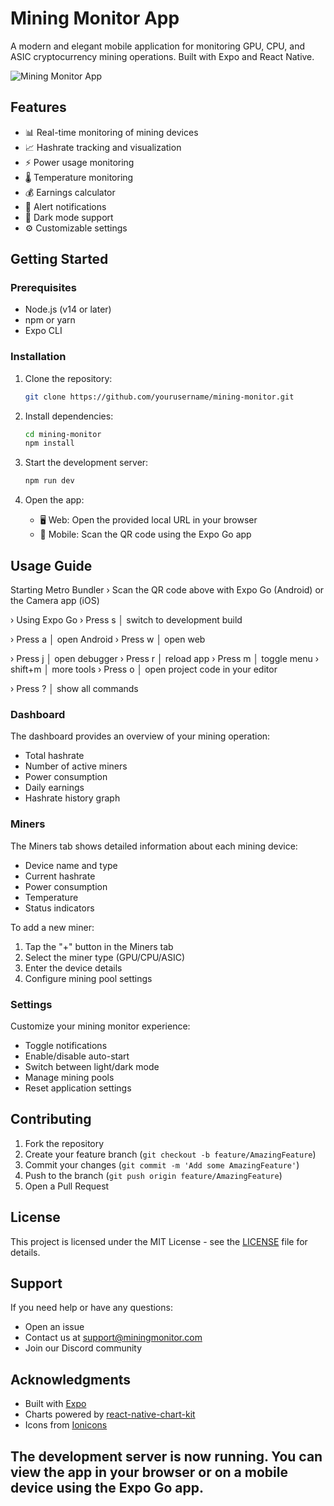 # Mining Monitor App

A modern and elegant mobile application for monitoring GPU, CPU, and ASIC cryptocurrency mining operations. Built with Expo and React Native.

![Mining Monitor App](https://images.unsplash.com/photo-1621504450181-5d356f61d307?w=800&auto=format&fit=crop&q=80)

## Features

- 📊 Real-time monitoring of mining devices
- 📈 Hashrate tracking and visualization
- ⚡ Power usage monitoring
- 🌡️ Temperature monitoring
- 💰 Earnings calculator
- 🔔 Alert notifications
- 🌙 Dark mode support
- ⚙️ Customizable settings

## Getting Started

### Prerequisites

- Node.js (v14 or later)
- npm or yarn
- Expo CLI

### Installation

1. Clone the repository:
   ```bash
   git clone https://github.com/yourusername/mining-monitor.git
   ```

2. Install dependencies:
   ```bash
   cd mining-monitor
   npm install
   ```

3. Start the development server:
   ```bash
   npm run dev
   ```

4. Open the app:
   - 🖥️ Web: Open the provided local URL in your browser
   - 📱 Mobile: Scan the QR code using the Expo Go app

## Usage Guide
Starting Metro Bundler
› Scan the QR code above with Expo Go (Android) or the Camera app (iOS)

› Using Expo Go
› Press s │ switch to development build

› Press a │ open Android
› Press w │ open web

› Press j │ open debugger
› Press r │ reload app
› Press m │ toggle menu
› shift+m │ more tools
› Press o │ open project code in your editor

› Press ? │ show all commands


### Dashboard

The dashboard provides an overview of your mining operation:
- Total hashrate
- Number of active miners
- Power consumption
- Daily earnings
- Hashrate history graph

### Miners

The Miners tab shows detailed information about each mining device:
- Device name and type
- Current hashrate
- Power consumption
- Temperature
- Status indicators

To add a new miner:
1. Tap the "+" button in the Miners tab
2. Select the miner type (GPU/CPU/ASIC)
3. Enter the device details
4. Configure mining pool settings

### Settings

Customize your mining monitor experience:
- Toggle notifications
- Enable/disable auto-start
- Switch between light/dark mode
- Manage mining pools
- Reset application settings

## Contributing

1. Fork the repository
2. Create your feature branch (`git checkout -b feature/AmazingFeature`)
3. Commit your changes (`git commit -m 'Add some AmazingFeature'`)
4. Push to the branch (`git push origin feature/AmazingFeature`)
5. Open a Pull Request

## License

This project is licensed under the MIT License - see the [LICENSE](LICENSE) file for details.

## Support

If you need help or have any questions:
- Open an issue
- Contact us at support@miningmonitor.com
- Join our Discord community

## Acknowledgments

- Built with [Expo](https://expo.dev/)
- Charts powered by [react-native-chart-kit](https://github.com/indiespirit/react-native-chart-kit)
- Icons from [Ionicons](https://ionicons.com/)

## The development server is now running. You can view the app in your browser or on a mobile device using the Expo Go app.